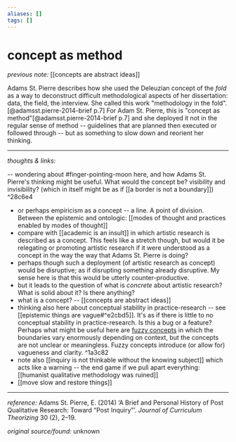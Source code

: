 ```yaml
---
aliases: []
tags: []
---
```


# concept as method

_previous note:_ [[concepts are abstract ideas]]

Adams St. Pierre describes how she used the Deleuzian concept of the _fold_ as a way to deconstruct difficult methodological aspects of her dissertation: data, the field, the interview. She called this work "methodology in the fold".[@adamsst.pierre-2014-brief p.7] For Adam St. Pierre, this is "concept as method"[@adamsst.pierre-2014-brief p.7] and she deployed it not in the regular sense of method -- guidelines that are planned then executed or followed through -- but as something to slow down and reorient her thinking. 

---

_thoughts & links:_

-- wondering about #finger-pointing-moon  here, and how Adams St. Pierre's thinking might be useful. What would the concept be? visibility and invisibility? (which in itself might be as if [[a border is not a boundary]])  ^28c6e4
- or perhaps empiricism as a concept -- a line. A point of division. Between the epistemic and ontologic: [[modes of thought and practices enabled by modes of thought]]
- compare with [[academic is an insult]] in which artistic research is described as a concept. This feels like a stretch though, but would it be relegating or promoting artistic research if it were understood as a concept in the way the way that Adams St. Pierre is doing?
- perhaps though such a deployment (of artistic research as concept) would be disruptive; as if disrupting something already disruptive. My sense here is that this would be utterly counter-productive. 
- but it leads to the question of what is _concrete_ about artistic research? What is solid about it? Is there anything? 
- what is a concept? -- [[concepts are abstract ideas]]
- thinking also here about conceptual stability in practice-research -- see [[epistemic things are vague#^e2cbd5]]. It's as if there is little to no conceptual stability in practice-research. Is this a bug or a feature? Perhaps what might be useful here are [fuzzy concepts](https://en.wikipedia.org/wiki/Fuzzy_concept) in which the boundaries vary enormously depending on context, but the concepts are not unclear or meaningless. Fuzzy concepts introduce (or allow for) vagueness and clarity.  ^1a3c82
- note also [[inquiry is not thinkable without the knowing subject]] which acts like a warning -- the end game if we pull apart everything: [[humanist qualitative methodology was ruined]]
- [[move slow and restore things]]

---

_reference:_ Adams St. Pierre, E. (2014) ‘A Brief and Personal History of Post Qualitative Research: Toward “Post Inquiry”’. _Journal of Curriculum Theorizing_ 30 (2), 2–19.

_original source/found:_ unknown